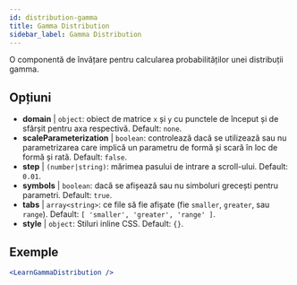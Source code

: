 ```yaml
---
id: distribution-gamma
title: Gamma Distribution
sidebar_label: Gamma Distribution
---
```


O componentă de învățare pentru calcularea probabilităților unei distribuții gamma.

## Opțiuni

* __domain__ | `object`: obiect de matrice `x` și `y` cu punctele de început și de sfârșit pentru axa respectivă. Default: `none`.
* __scaleParameterization__ | `boolean`: controlează dacă se utilizează sau nu parametrizarea care implică un parametru de formă și scară în loc de formă și rată. Default: `false`.
* __step__ | `(number|string)`: mărimea pasului de intrare a scroll-ului. Default: `0.01`.
* __symbols__ | `boolean`: dacă se afișează sau nu simboluri grecești pentru parametri. Default: `true`.
* __tabs__ | `array<string>`: ce file să fie afișate (fie `smaller`, `greater`, sau `range`). Default: `[
  'smaller',
  'greater',
  'range'
]`.
* __style__ | `object`: Stiluri inline CSS. Default: `{}`.


## Exemple

```jsx live
<LearnGammaDistribution />
```

